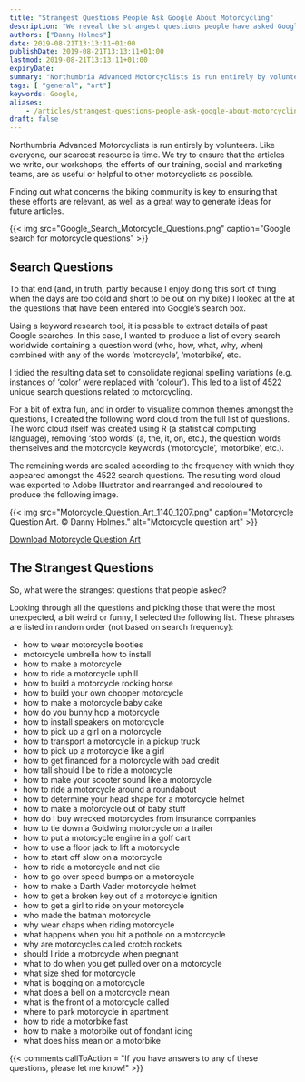 ```yaml
---
title: "Strangest Questions People Ask Google About Motorcycling"
description: "We reveal the strangest questions people have asked Google about motorcycling."
authors: ["Danny Holmes"]
date: 2019-08-21T13:13:11+01:00
publishDate: 2019-08-21T13:13:11+01:00
lastmod: 2019-08-21T13:13:11+01:00
expiryDate:
summary: "Northumbria Advanced Motorcyclists is run entirely by volunteers. Like everyone, our scarcest resource is time. We try to ensure that the articles we write, our workshops, the efforts of our training, social and marketing teams, are as useful or helpful to other motorcyclists as possible."
tags: [ "general", "art"]
keywords: Google,
aliases:
    - /articles/strangest-questions-people-ask-google-about-motorcycling.html
draft: false
---
```


Northumbria Advanced Motorcyclists is run entirely by volunteers. Like everyone, our scarcest resource is time. We try to ensure that the articles we write, our workshops, the efforts of our training, social and marketing teams, are as useful or helpful to other motorcyclists as possible.

Finding out what concerns the biking community is key to ensuring that these efforts are relevant, as well as a great way to generate ideas for future articles.

{{< img src="Google_Search_Motorcycle_Questions.png" caption="Google search for motorcycle questions" >}}

## Search Questions
To that end (and, in truth, partly because I enjoy doing this sort of thing when the days are too cold and short to be out on my bike) I looked at the at the questions that have been entered into Google’s search box.

Using a keyword research tool, it is possible to extract details of past Google searches. In this case, I wanted to produce a list of every search worldwide containing a question word (who, how, what, why, when) combined with any of the words ‘motorcycle’, ‘motorbike’, etc.

I tidied the resulting data set to consolidate regional spelling variations (e.g. instances of ‘color’ were replaced with ‘colour’). This led to a list of 4522 unique search questions related to motorcycling.

For a bit of extra fun, and in order to visualize common themes amongst the questions, I created the following word cloud from the full list of questions. The word cloud itself was created using R (a statistical computing language), removing ‘stop words’ (a, the, it, on, etc.), the question words themselves and the motorcycle keywords (‘motorcycle’, ‘motorbike’, etc.).

The remaining words are scaled according to the frequency with which they appeared amongst the 4522 search questions. The resulting word cloud was exported to Adobe Illustrator and rearranged and recoloured to produce the following image.

{{< img src="Motorcycle_Question_Art_1140_1207.png" caption="Motorcycle Question Art. © Danny Holmes." alt="Motorcycle question art" >}}

[Download Motorcycle Question Art](images/Motorcycle_Question_Art_1140_1207.png)

## The Strangest Questions
So, what were the strangest questions that people asked?

Looking through all the questions and picking those that were the most unexpected, a bit weird or funny, I selected the following list. These phrases are listed in random order (not based on search frequency):

+ how to wear motorcycle booties
+ motorcycle umbrella how to install
+ how to make a motorcycle
+ how to ride a motorcycle uphill
+ how to build a motorcycle rocking horse
+ how to build your own chopper motorcycle
+ how to make a motorcycle baby cake
+ how do you bunny hop a motorcycle
+ how to install speakers on motorcycle
+ how to pick up a girl on a motorcycle
+ how to transport a motorcycle in a pickup truck
+ how to pick up a motorcycle like a girl
+ how to get financed for a motorcycle with bad credit
+ how tall should I be to ride a motorcycle
+ how to make your scooter sound like a motorcycle
+ how to ride a motorcycle around a roundabout
+ how to determine your head shape for a motorcycle helmet
+ how to make a motorcycle out of baby stuff
+ how do I buy wrecked motorcycles from insurance companies
+ how to tie down a Goldwing motorcycle on a trailer
+ how to put a motorcycle engine in a golf cart
+ how to use a floor jack to lift a motorcycle
+ how to start off slow on a motorcycle
+ how to ride a motorcycle and not die
+ how to go over speed bumps on a motorcycle
+ how to make a Darth Vader motorcycle helmet
+ how to get a broken key out of a motorcycle ignition
+ how to get a girl to ride on your motorcycle
+ who made the batman motorcycle
+ why wear chaps when riding motorcycle
+ what happens when you hit a pothole on a motorcycle
+ why are motorcycles called crotch rockets
+ should I ride a motorcycle when pregnant
+ what to do when you get pulled over on a motorcycle
+ what size shed for motorcycle
+ what is bogging on a motorcycle
+ what does a bell on a motorcycle mean
+ what is the front of a motorcycle called
+ where to park motorcycle in apartment
+ how to ride a motorbike fast
+ how to make a motorbike out of fondant icing
+ what does hiss mean on a motorbike

{{< comments callToAction = "If you have answers to any of these questions, please let me know!" >}}
